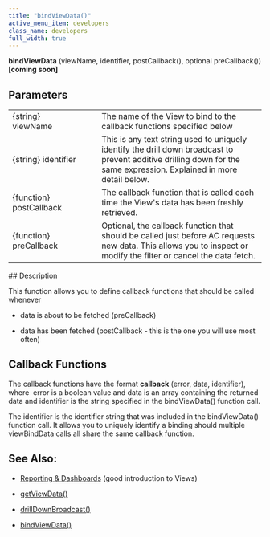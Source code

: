```yaml
---
title: "bindViewData()"
active_menu_item: developers
class_name: developers
full_width: true
---
```



**bindViewData** (viewName, identifier, postCallback(), optional preCallback()) **[coming soon]**

## Parameters

<table>
<tr>
<td width="202">
{string} viewName

</td>
<td width="17">
</td>
<td width="661">
The name of the View to bind to the callback functions specified below

</td>
</tr>
<tr>
<td width="202">
{string} identifier

</td>
<td width="17">
</td>
<td width="661">
This is any text string used to uniquely identify the drill down broadcast to prevent additive drilling down for the same expression. Explained in more detail below.

</td>
</tr>
<tr>
<td width="202">
{function} postCallback

</td>
<td width="17">
</td>
<td width="661">
The callback function that is called each time the View's data has been freshly retrieved.

</td>
</tr>
<tr>
<td width="202">
{function} preCallback

</td>
<td width="17">
</td>
<td width="661">
Optional, the callback function that should be called just before AC requests new data. This allows you to inspect or modify the filter or cancel the data fetch.

</td>
</tr>
</table>
## Description

This function allows you to define callback functions that should be called whenever

 - data is about to be fetched (preCallback)

 - data has been fetched (postCallback - this is the one you will use most often)

## Callback Functions

The callback functions have the format **callback** (error, data, identifier), where  error is a boolean value and data is an array containing the returned data and identifier is the string specified in the bindViewData() function call.

The identifier is the identifier string that was included in the bindViewData() function call. It allows you to uniquely identify a binding should multiple viewBindData calls all share the same callback function.

## See Also:

 - [Reporting & Dashboards](../../../product-guide/advanced-features/data-integration,-reporting-dashboards/) (good introduction to Views)

 - [getViewData()](getviewdata.htm)

 - [drillDownBroadcast()](drilldownbroadcast.htm)

 - [bindViewData()](setviewcallback.htm)

